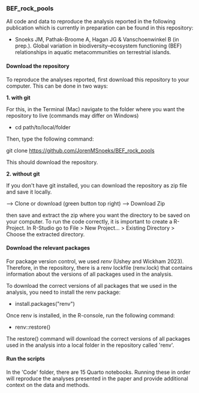 
### BEF_rock_pools

All code and data to reproduce the analysis reported in the following publication which is currently in preparation can be found in this repository:

+ Snoeks JM, Pathak-Broome A, Hagan JG & Vanschoenwinkel B (in prep.). Global variation in biodiversity–ecosystem functioning (BEF) relationships in aquatic metacommunities on terrestrial islands.

#### Download the repository

To reproduce the analyses reported, first download this repository to your computer. This can be done in two ways:

**1. with git**

For this, in the Terminal (Mac) navigate to the folder where you want the repository to live (commands may differ on Windows)

+ cd path/to/local/folder

Then, type the following command:

git clone https://github.com/JorenMSnoeks/BEF_rock_pools

This should download the repository.

**2. without git**

If you don't have git installed, you can download the repository as zip file and save it locally.

--> Clone or download (green button top right) --> Download Zip

then save and extract the zip where you want the directory to be saved on your computer. To run the code correctly, it is important to create a R-Project. In R-Studio go to File > New Project... > Existing Directory > Choose the extracted directory.

#### Download the relevant packages

For package version control, we used *renv* (Ushey and Wickham 2023). Therefore, in the repository, there is a renv lockfile (renv.lock) that contains information about the versions of all packages used in the analysis. 

To download the correct versions of all packages that we used in the analysis, you need to install the renv package:

+ install.packages("renv")

Once renv is installed, in the R-console, run the following command:

+ renv::restore()

The restore() command will download the correct versions of all packages used in the analysis into a local folder in the repository called 'renv'.

#### Run the scripts

In the 'Code' folder, there are 15 Quarto notebooks. Running these in order will reproduce the analyses presented in the paper and provide additional context on the data and methods.






